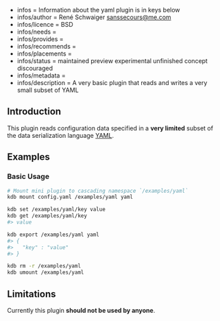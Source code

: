 - infos = Information about the yaml plugin is in keys below
- infos/author = René Schwaiger <sanssecours@me.com>
- infos/licence = BSD
- infos/needs =
- infos/provides =
- infos/recommends =
- infos/placements =
- infos/status = maintained preview experimental unfinished concept discouraged
- infos/metadata =
- infos/description = A very basic plugin that reads and writes a very small subset of YAML

## Introduction

This plugin reads configuration data specified in a **very limited** subset of  the data serialization language [YAML](http://www.yaml.org).

## Examples

### Basic Usage

```sh
# Mount mini plugin to cascading namespace `/examples/yaml`
kdb mount config.yaml /examples/yaml yaml

kdb set /examples/yaml/key value
kdb get /examples/yaml/key
#> value

kdb export /examples/yaml yaml
#> {
#>   "key" : "value"
#> }

kdb rm -r /examples/yaml
kdb umount /examples/yaml
```

## Limitations

Currently this plugin **should not be used by anyone**.
